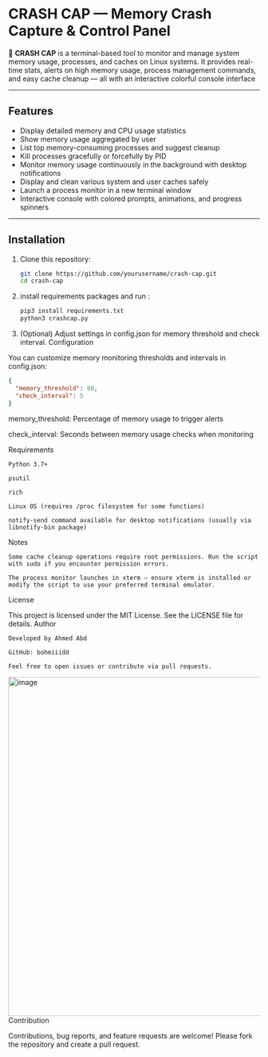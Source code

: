 # CRASH CAP — Memory Crash Capture & Control Panel

🚨 **CRASH CAP** is a terminal-based tool to monitor and manage system memory usage, processes, and caches on Linux systems. It provides real-time stats, alerts on high memory usage, process management commands, and easy cache cleanup — all with an interactive colorful console interface

---

## Features

- Display detailed memory and CPU usage statistics
- Show memory usage aggregated by user
- List top memory-consuming processes and suggest cleanup
- Kill processes gracefully or forcefully by PID
- Monitor memory usage continuously in the background with desktop notifications
- Display and clean various system and user caches safely
- Launch a process monitor in a new terminal window
- Interactive console with colored prompts, animations, and progress spinners

---

## Installation

1. Clone this repository:

   ```bash
   git clone https://github.com/yourusername/crash-cap.git
   cd crash-cap
2. install requirements packages and run :
   ```bash
   pip3 install requirements.txt
   python3 crashcap.py
   ```
3. (Optional) Adjust settings in config.json for memory threshold and check interval.
Configuration

You can customize memory monitoring thresholds and intervals in config.json:
```json
{
  "memory_threshold": 80,
  "check_interval": 5
}
```
memory_threshold: Percentage of memory usage to trigger alerts

check_interval: Seconds between memory usage checks when monitoring

Requirements

    Python 3.7+

    psutil

    rich

    Linux OS (requires /proc filesystem for some functions)

    notify-send command available for desktop notifications (usually via libnotify-bin package)
Notes

    Some cache cleanup operations require root permissions. Run the script with sudo if you encounter permission errors.

    The process monitor launches in xterm — ensure xterm is installed or modify the script to use your preferred terminal emulator.
License

This project is licensed under the MIT License. See the LICENSE file for details.
Author

    Developed by Ahmed Abd

    GitHub: bohmiiidd

    Feel free to open issues or contribute via pull requests.

<img width="1190" height="678" alt="image" src="https://github.com/user-attachments/assets/00e75c29-7de8-4dff-9d2f-8fed2aaff162" />
Contribution

Contributions, bug reports, and feature requests are welcome! Please fork the repository and create a pull request.

